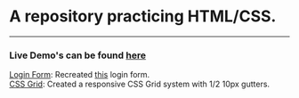 # A repository practicing HTML/CSS. <br />
-----------------------

### Live Demo's can be found [here](https://c-garza.github.io/HTML-CSS-JS-Practice/)
[Login Form](https://github.com/C-Garza/HTML-CSS-JS-Practice/tree/master/Login%20Form): Recreated [this](http://www.premiumpixels.com/freebies/elegant-login-form-design-psd/) login form. <br />
[CSS Grid](https://github.com/C-Garza/HTML-CSS-JS-Practice/tree/master/CSS%20Grid): Created a responsive CSS Grid system with 1/2 10px gutters.